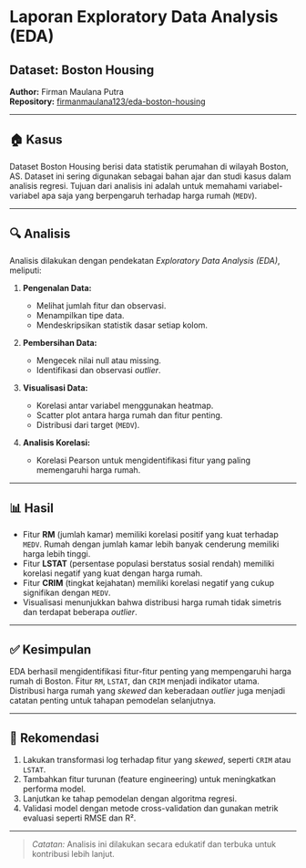 
# Laporan Exploratory Data Analysis (EDA)

## Dataset: Boston Housing
**Author:** Firman Maulana Putra  
**Repository:** [firmanmaulana123/eda-boston-housing](https://github.com/firmanmaulana123/eda-boston-housing)

---

## 🏠 Kasus
Dataset Boston Housing berisi data statistik perumahan di wilayah Boston, AS. Dataset ini sering digunakan sebagai bahan ajar dan studi kasus dalam analisis regresi. Tujuan dari analisis ini adalah untuk memahami variabel-variabel apa saja yang berpengaruh terhadap harga rumah (`MEDV`).

---

## 🔍 Analisis
Analisis dilakukan dengan pendekatan *Exploratory Data Analysis (EDA)*, meliputi:

1. **Pengenalan Data:**
   - Melihat jumlah fitur dan observasi.
   - Menampilkan tipe data.
   - Mendeskripsikan statistik dasar setiap kolom.

2. **Pembersihan Data:**
   - Mengecek nilai null atau missing.
   - Identifikasi dan observasi *outlier*.

3. **Visualisasi Data:**
   - Korelasi antar variabel menggunakan heatmap.
   - Scatter plot antara harga rumah dan fitur penting.
   - Distribusi dari target (`MEDV`).

4. **Analisis Korelasi:**
   - Korelasi Pearson untuk mengidentifikasi fitur yang paling memengaruhi harga rumah.

---

## 📊 Hasil

- Fitur **RM** (jumlah kamar) memiliki korelasi positif yang kuat terhadap `MEDV`. Rumah dengan jumlah kamar lebih banyak cenderung memiliki harga lebih tinggi.
- Fitur **LSTAT** (persentase populasi berstatus sosial rendah) memiliki korelasi negatif yang kuat dengan harga rumah.
- Fitur **CRIM** (tingkat kejahatan) memiliki korelasi negatif yang cukup signifikan dengan `MEDV`.
- Visualisasi menunjukkan bahwa distribusi harga rumah tidak simetris dan terdapat beberapa *outlier*.

---

## ✅ Kesimpulan

EDA berhasil mengidentifikasi fitur-fitur penting yang mempengaruhi harga rumah di Boston. Fitur `RM`, `LSTAT`, dan `CRIM` menjadi indikator utama. Distribusi harga rumah yang *skewed* dan keberadaan *outlier* juga menjadi catatan penting untuk tahapan pemodelan selanjutnya.

---

## 📌 Rekomendasi

1. Lakukan transformasi log terhadap fitur yang *skewed*, seperti `CRIM` atau `LSTAT`.
2. Tambahkan fitur turunan (feature engineering) untuk meningkatkan performa model.
3. Lanjutkan ke tahap pemodelan dengan algoritma regresi.
4. Validasi model dengan metode cross-validation dan gunakan metrik evaluasi seperti RMSE dan R².

---

> *Catatan:* Analisis ini dilakukan secara edukatif dan terbuka untuk kontribusi lebih lanjut.
